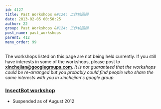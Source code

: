 ```yaml
---
id: 4127
title: Past Workshops &#124; 工作坊回顾
date: 2013-02-05 00:50:25
author: 22
group: Past Workshops &#124; 工作坊回顾
post_name: past_workshops
parent: 412
menu_order: 99
---
```


The workshops listed on this page are not being held currently.
If you still have interests in some of the workshops, please post to **xinchejian@googlegroups.com**.
_It is not guaranteed that the workshops could be re-arranged but you probably could find people who share the same interests with you in xinchejian's google group._

### [InsectBot workshop](http://xinchejian.com/workshop/insectbot-workshop/)

* Suspended as of August 2012